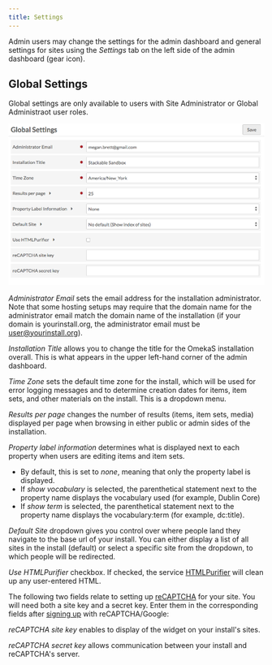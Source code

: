```yaml
---
title: Settings
---
```


Admin users may change the settings for the admin dashboard and general settings for sites using the *Settings* tab on the left side of the admin dashboard (gear icon). 

## Global Settings

Global settings are only available to users with Site Administrator or Global Administraot user roles.

![view of the global settings fields](/files/globalsettings.png)

*Administrator Email* sets the email address for the installation administrator. 
Note that some hosting setups may require that the domain name for the administrator email match the domain name of the installation (if your domain is yourinstall.org, the administrator email must be user@yourinstall.org).  

*Installation Title* allows you to change the title for the OmekaS installation overall. This is what appears in the upper left-hand corner of the admin dashboard.

*Time Zone* sets the default time zone for the install, which will be used for error logging messages and to determine creation dates for items, item sets, and other materials on the install. This is a dropdown menu. 

*Results per page* changes the number of results (items, item sets, media) displayed per page when browsing in either public or admin sides of the installation.

*Property label information* determines what is displayed next to each property when users are editing items and item sets. 
* By default, this is set to *none*, meaning that only the property label is displayed.
* If *show vocabulary* is selected, the parenthetical statement next to the property name displays the vocabulary used (for example, Dublin Core) 
* If *show term* is selected, the parenthetical statement next to the property name displays the vocabulary:term (for example, dc:title). 

*Default Site* dropdown gives you control over where people land they navigate to the base url of your install. You can either display a list of all sites in the install (default) or select a specific site from the dropdown, to which people will be redirected.

*Use HTMLPurifier* checkbox. If checked, the service [HTMLPurifier](http://htmlpurifier.org/) will clean up any user-entered HTML. 

The following two fields relate to setting up [reCAPTCHA](https://www.google.com/recaptcha/intro/index.html) for your site. You will need both a site key and a secret key. Enter them in the corresponding fields after [signing up](https://www.google.com/recaptcha/admin#list) with reCAPTCHA/Google:

*reCAPTCHA site key* enables to display of the widget on your install's sites.

*reCAPTCHA secret key* allows communication between your install and reCAPTCHA's server. 